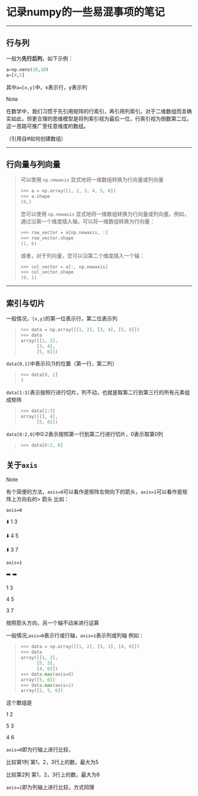 # 记录numpy的一些易混事项的笔记
---
## 行与列
一般为**先行后列**，如下示例：
```py
a=np.oens(10,10)
a=[4,5]
```
其中`a=[x,y]`中，x表示行，y表示列
> [!NOTE]
> 在数学中，我们习惯于先引用矩阵的行索引，再引用列索引。对于二维数组而言确实如此，但更合理的思维模型是将列索引视为最后一位，行索引视为倒数第二位。这一思路可推广至任意维度的数组。
>
> （引用自#如何创建数组）
---
## 行向量与列向量
> 可以使用 `np.newaxis` 显式地将一维数组转换为行向量或列向量
> ```py
> >>> a = np.array([1, 2, 3, 4, 5, 6])
> >>> a.shape
> (6,)
> ```
> 您可以使用 `np.newaxis` 显式地将一维数组转换为行向量或列向量。例如，通过沿第一个维度插入轴，可以将一维数组转换为行向量：
> ```py
> >>> row_vector = a[np.newaxis, :]
> >>> row_vector.shape
> (1, 6)
> ```
> 或者，对于列向量，您可以沿第二个维度插入一个轴：
> ```py
> >>> col_vector = a[:, np.newaxis]
> >>> col_vector.shape
> (6, 1)
> ```
---
## 索引与切片
一般情况，`[x,y]`的第一位表示行，第二位表示列
> ```py
> >>> data = np.array([[1, 2], [3, 4], [5, 6]])
> >>> data
> array([[1, 2],
>       [3, 4],
>       [5, 6]])
> ```
`data[0,1]`中表示(0,1)的位置（第一行，第二列）
> ```py
> >>> data[0, 1]
> 2
> ```
`data[1:3]`表示按照行进行切片，列不动，也就是取第二行到第三行的所有元素组成矩阵
> ```py
> >>> data[1:3]
> array([[3, 4],
>       [5, 6]])
> ```
`data[0:2,0]`中0:2表示按照第一行到第二行进行切片，0表示取第0列
> ```py
> >>> data[0:2, 0]
> ```
## 关于`axis`
> [!NOTE]
> 有个简便的方法，`axis=0`可以看作是矩阵左侧向下的箭头，`axis=1`可以看作是矩阵上方向右的> 箭头
> 比如：
>
> `axis=0`
>
>  ⬇️ 1 3
> 
>  ⬇️ 4 5
> 
> ⬇️ 3 7
> 
> `axis=1`
>
> ➡️ ➡️
> 
>  1  3
>  
>  4  5
>  
>  3  7
>  
> 按照箭头方向，另一个轴不动来进行运算

一般情况,`axis=0`表示行或行轴，`axis=1`表示列或列轴
例如：
> ```py
> >>> data = np.array([[1, 2], [5, 3], [4, 6]])
> >>> data
> array([[1, 2],
>       [5, 3],
>       [4, 6]])
> >>> data.max(axis=0)
> array([5, 6])
> >>> data.max(axis=1)
> array([2, 5, 6])
> ```
这个数组是

1 2

5 3

4 6

`axis=0`即为行轴上进行比较，

比较第1列 第1，2，3行上的数，最大为5

比较第2列 第1，2，3行上的数，最大为6

`axis=1`即为列轴上进行比较，方式同理

